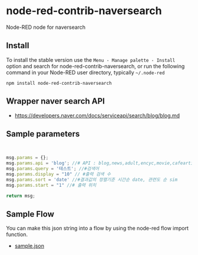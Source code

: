 node-red-contrib-naversearch
================

Node-RED node for naversearch



## Install

To install the stable version use the `Menu - Manage palette - Install`
option and search for node-red-contrib-naversearch, or run the following
command in your Node-RED user directory, typically `~/.node-red`

    npm install node-red-contrib-naversearch

## Wrapper naver search  API  
- https://developers.naver.com/docs/serviceapi/search/blog/blog.md

## Sample parameters
```js


msg.params = {};
msg.params.api = 'blog'; //# API : blog,news,adult,encyc,movie,cafearticle,kin,local,errata,webkr,image,shop,doc 
msg.params.query = '테스트'; //#검색어
msg.params.display = "10" // #출력 검색 수
msg.params.sort = 'date' //#결과값의 정렬기준 시간순 date, 관련도 순 sim
msg.params.start = "1" //# 출력 위치

return msg;

```

## Sample Flow
You can make this json string into a flow by using the node-red flow import function.

- [sample.json](examples/sample.json)
